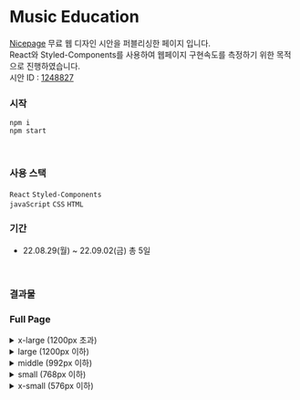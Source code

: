 # Music Education
[Nicepage](https://nicepage.com/) 무료 웹 디자인 시안을 퍼블리싱한 페이지 입니다. <br/>
React와 Styled-Components를 사용하여 웹페이지 구현속도를 측정하기 위한 목적으로 진행하였습니다. <br/>
시안 ID : [1248827](https://nicepage.com/html-templates?term=1248827) <br/>

### 시작
```
npm i
npm start
```
<br/>

### 사용 스택
`React` `Styled-Components` <br/>
`javaScript` `CSS` `HTML`

### 기간
* 22.08.29(월) ~ 22.09.02(금) 총 5일
<br/>

### 결과물
### Full Page

<details>
  <summary>x-large (1200px 초과)</summary>
  <div markdown="1">
    <img alt='full-page-x-large' src='https://user-images.githubusercontent.com/78804014/193193866-e2e718ce-23fd-498e-bf27-108abfd6b35b.png'/>
  </div>
</details>

<details>
  <summary>large (1200px 이하)</summary>
  <div markdown="1">
    <img alt='full-page-large' src='https://user-images.githubusercontent.com/78804014/193193878-2b053fd7-a996-406a-b6cd-778524f057b9.png'/>
  </div>
</details>

<details>
  <summary>middle (992px 이하)</summary>
  <div markdown="1">
    <img alt='full-page-middle' src='https://user-images.githubusercontent.com/78804014/193193886-e797d87d-49ea-4cbf-8e15-d69db3dfd729.png'/>
  </div>
</details>

<details>
  <summary>small (768px 이하)</summary>
  <div markdown="1">
    <img alt='full-page-small' src='https://user-images.githubusercontent.com/78804014/193193890-3159276a-f0af-49ff-95ea-89f0dcfc3ce6.png'/>
  </div>
</details>

<details>
  <summary>x-small (576px 이하)</summary>
  <div markdown="1">
    <img alt='full-page-x-small' src='https://user-images.githubusercontent.com/78804014/193193893-4bcc480b-1d12-425f-a3d4-7468de41de95.png'/>
  </div>
</details>
